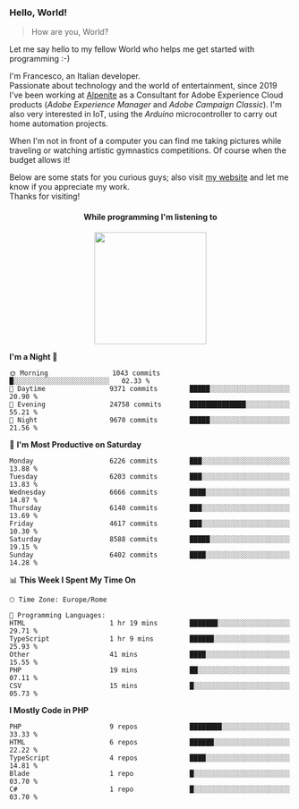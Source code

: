 ### Hello, World!

> How are you, World?

Let me say hello to my fellow World who helps me get started with programming :-)

I'm Francesco, an Italian developer.  
Passionate about technology and the world of entertainment, since 2019 I've been working at [Alpenite](https://www.alpenite.com) as a Consultant for Adobe Experience Cloud products (*Adobe Experience Manager* and *Adobe Campaign Classic*). I'm also very interested in IoT, using the *Arduino* microcontroller to carry out home automation projects.

When I'm not in front of a computer you can find me taking pictures while traveling or watching artistic gymnastics competitions. Of course when the budget allows it!

Below are some stats for you curious guys; also visit [my website](https://www.francescorega.eu) and let me know if you appreciate my work.  
Thanks for visiting!

<div align="center">
  <h4>While programming I'm listening to</h4>
  <a href="https://apps.francescorega.eu/now-playing/11147232609" target="_blank"><img src="https://apps.francescorega.eu/now-playing/11147232609" width="200"></a>
</div>

<!--START_SECTION:waka-->
**I'm a Night 🦉** 

```text
🌞 Morning                1043 commits        █░░░░░░░░░░░░░░░░░░░░░░░░   02.33 % 
🌆 Daytime                9371 commits        █████░░░░░░░░░░░░░░░░░░░░   20.90 % 
🌃 Evening                24758 commits       ██████████████░░░░░░░░░░░   55.21 % 
🌙 Night                  9670 commits        █████░░░░░░░░░░░░░░░░░░░░   21.56 % 
```
📅 **I'm Most Productive on Saturday** 

```text
Monday                   6226 commits        ███░░░░░░░░░░░░░░░░░░░░░░   13.88 % 
Tuesday                  6203 commits        ███░░░░░░░░░░░░░░░░░░░░░░   13.83 % 
Wednesday                6666 commits        ████░░░░░░░░░░░░░░░░░░░░░   14.87 % 
Thursday                 6140 commits        ███░░░░░░░░░░░░░░░░░░░░░░   13.69 % 
Friday                   4617 commits        ███░░░░░░░░░░░░░░░░░░░░░░   10.30 % 
Saturday                 8588 commits        █████░░░░░░░░░░░░░░░░░░░░   19.15 % 
Sunday                   6402 commits        ████░░░░░░░░░░░░░░░░░░░░░   14.28 % 
```


📊 **This Week I Spent My Time On** 

```text
🕑︎ Time Zone: Europe/Rome

💬 Programming Languages: 
HTML                     1 hr 19 mins        ███████░░░░░░░░░░░░░░░░░░   29.71 % 
TypeScript               1 hr 9 mins         ██████░░░░░░░░░░░░░░░░░░░   25.93 % 
Other                    41 mins             ████░░░░░░░░░░░░░░░░░░░░░   15.55 % 
PHP                      19 mins             ██░░░░░░░░░░░░░░░░░░░░░░░   07.11 % 
CSV                      15 mins             █░░░░░░░░░░░░░░░░░░░░░░░░   05.73 % 
```

**I Mostly Code in PHP** 

```text
PHP                      9 repos             ████████░░░░░░░░░░░░░░░░░   33.33 % 
HTML                     6 repos             ██████░░░░░░░░░░░░░░░░░░░   22.22 % 
TypeScript               4 repos             ████░░░░░░░░░░░░░░░░░░░░░   14.81 % 
Blade                    1 repo              █░░░░░░░░░░░░░░░░░░░░░░░░   03.70 % 
C#                       1 repo              █░░░░░░░░░░░░░░░░░░░░░░░░   03.70 % 
```




<!--END_SECTION:waka-->
